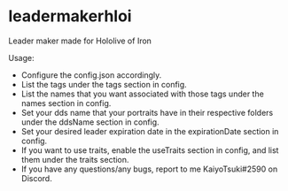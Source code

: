 # leadermakerhloi
Leader maker made for Hololive of Iron

Usage:
 - Configure the config.json accordingly. 
 - List the tags under the tags section in config.
 - List the names that you want associated with those tags under the names section in config.
 - Set your dds name that your portraits have in their respective folders under the ddsName section in config.
 - Set your desired leader expiration date in the expirationDate section in config.
 - If you want to use traits, enable the useTraits section in config, and list them under the traits section.
 - If you have any questions/any bugs, report to me KaiyoTsuki#2590 on Discord. 
